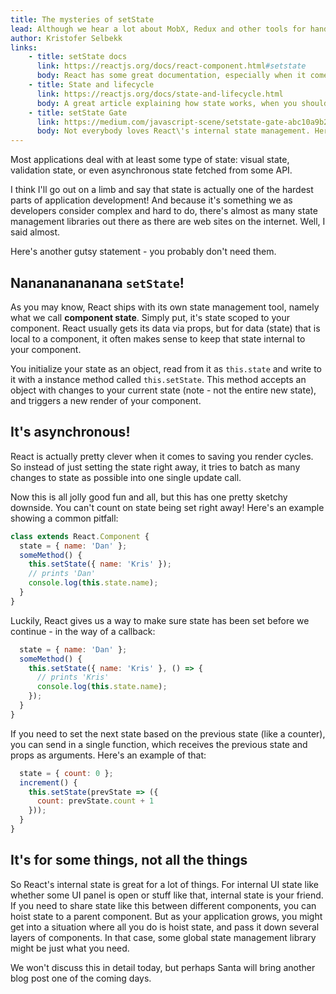 ```yaml
---
title: The mysteries of setState
lead: Although we hear a lot about MobX, Redux and other tools for handling state, React ships with its very own.
author: Kristofer Selbekk
links:
    - title: setState docs
      link: https://reactjs.org/docs/react-component.html#setstate
      body: React has some great documentation, especially when it comes to setState
    - title: State and lifecycle
      link: https://reactjs.org/docs/state-and-lifecycle.html
      body: A great article explaining how state works, when you should use it and how it works
    - title: setState Gate
      link: https://medium.com/javascript-scene/setstate-gate-abc10a9b2d82
      body: Not everybody loves React\'s internal state management. Here is a great rant!
---
```


Most applications deal with at least some type of state: visual state, validation state, or even asynchronous state
fetched from some API.

I think I'll go out on a limb and say that state is actually one of the hardest parts of application development! And
because it's something we as developers consider complex and hard to do, there's almost as many state management
libraries out there as there are web sites on the internet. Well, I said almost.

Here's another gutsy statement - you probably don't need them.

## Nanananananana `setState`!

As you may know, React ships with its own state management tool, namely what we call **component state**. Simply put, it's
state scoped to your component. React usually gets its data via props, but for data (state) that is local to a
component, it often makes sense to keep that state internal to your component.

You initialize your state as an object, read from it as `this.state` and write to it with a instance method called
`this.setState`. This method accepts an object with changes to your current state (note - not the entire new state),
and triggers a new render of your component.

## It's asynchronous!

React is actually pretty clever when it comes to saving you render cycles. So instead of just setting the state right
away, it tries to batch as many changes to state as possible into one single update call.

Now this is all jolly good fun and all, but this has one pretty sketchy downside. You can't count on state being set
right away! Here's an example showing a common pitfall:

```javascript
class extends React.Component {
  state = { name: 'Dan' };
  someMethod() {
    this.setState({ name: 'Kris' });
    // prints 'Dan'
    console.log(this.state.name);
  }
}
```

Luckily, React gives us a way to make sure state has been set before we continue - in the way of a callback:

```javascript
  state = { name: 'Dan' };
  someMethod() {
    this.setState({ name: 'Kris' }, () => {
      // prints 'Kris'
      console.log(this.state.name);
    });
  }
}
```

If you need to set the next state based on the previous state (like a counter), you can send in a single function,
which receives the previous state and props as arguments. Here's an example of that:

```javascript
  state = { count: 0 };
  increment() {
    this.setState(prevState => ({
      count: prevState.count + 1
    }));
  }
}
```

## It's for some things, not all the things

So React's internal state is great for a lot of things. For internal UI state like whether some UI panel is open or
stuff like that, internal state is your friend. If you need to share state like this between different components,
you can hoist state to a parent component. But as your application grows, you might get into a situation where all you
do is hoist state, and pass it down several layers of components. In that case, some global state management library
might be just what you need.

We won't discuss this in detail today, but perhaps Santa will bring another blog post one of the coming days.
